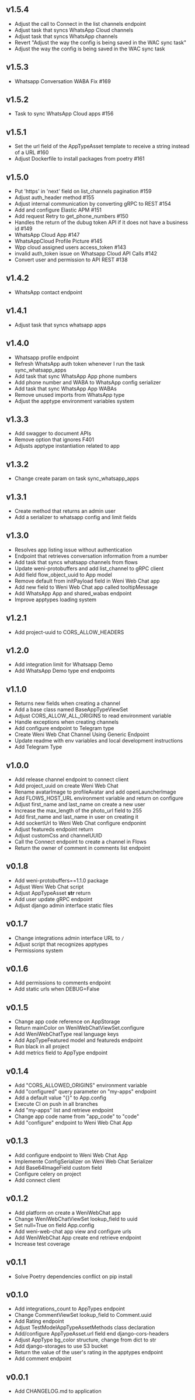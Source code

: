 v1.5.4
----------
 * Adjust the call to Connect in the list channels endpoint
 * Adjust task that syncs WhatsApp Cloud channels
 * Adjust task that syncs WhatsApp channels
 * Revert "Adjust the way the config is being saved in the WAC sync task"
 * Adjust the way the config is being saved in the WAC sync task

v1.5.3
----------
 * Whatsapp Conversation WABA Fix #169

v1.5.2
----------
 * Task to sync WhatsApp Cloud apps #156

v1.5.1
----------
 * Set the url field of the AppTypeAsset template to receive a string instead of a URL #160
 * Adjust Dockerfile to install packages from poetry #161

v1.5.0
----------
 * Put 'https' in 'next' field on list_channels pagination #159
 * Adjust auth_header method #155
 * Adjust internal communication by converting gRPC to REST #154
 * Add and configure Elastic APM #151
 * Add request Retry to get_phone_numbers #150
 * Handles the return of the dubug token API if it does not have a business id #149
 * WhatsApp Cloud App #147
 * WhatsAppCloud Profile Picture #145
 * Wpp cloud assigned users access_token #143
 * invalid auth_token issue on Whatsapp Cloud API Calls #142
 * Convert user and permission to API REST #138

v1.4.2
----------
 * WhatsApp contact endpoint

v1.4.1
----------
 * Adjust task that syncs whatsapp apps

v1.4.0
----------
 * Whatsapp profile endpoint
 * Refresh WhatsApp auth token whenever I run the task sync_whatsapp_apps
 * Add task that sync WhatsApp App phone numbers
 * Add phone number and WABA to WhatsApp config serializer
 * Add task that sync WhatsApp App WABAs
 * Remove unused imports from WhatsApp type
 * Adjust the apptype environment variables system

v1.3.3
----------
 * Add swagger to document APIs
 * Remove option that ignores F401
 * Adjusts apptype instantiation related to app

v1.3.2
----------
 * Change create param on task sync_whatsapp_apps

v1.3.1
----------
 * Create method that returns an admin user
 * Add a serializer to whatsapp config and limit fields

v1.3.0
----------
 * Resolves app listing issue without authentication
 * Endpoint that retrieves conversation information from a number
 * Add task that syncs whatsapp channels from flows
 * Update weni-protobuffers and add list_channel to gRPC client
 * Add field flow_object_uuid to App model
 * Remove default from initPayload field in Weni Web Chat app
 * Add new field to Weni Web Chat app called tooltipMessage
 * Add WhatsApp App and shared_wabas endpoint 
 * Improve apptypes loading system

v1.2.1
----------
 * Add project-uuid to CORS_ALLOW_HEADERS

v1.2.0
----------
 * Add integration limit for Whatsapp Demo
 * Add WhatsApp Demo type end endpoints

v1.1.0
----------
 * Returns new fields when creating a channel
 * Add a base class named BaseAppTypeViewSet
 * Adjust CORS_ALLOW_ALL_ORIGINS to read environment variable
 * Handle exceptions when creating channels
 * Add configure endpoint to Telegram type
 * Create Weni Web Chat Channel Using Generic Endpoint
 * Update readme with env variables and local development instructions
 * Add Telegram Type

v1.0.0
----------
 * Add release channel endpoint to connect client
 * Add project_uuid on create Weni Web Chat
 * Rename avatarImage to profileAvatar and add openLauncherImage
 * Add FLOWS_HOST_URL environment variable and return on configure
 * Adjust first_name and last_name on create a new user
 * Increase the max_length of the photo_url field to 255
 * Add first_name and last_name in user on creating it
 * Add sockertUrl to Weni Web Chat configure endponint
 * Adjust featureds endpoint return
 * Adjust customCss and channelUUID
 * Call the Connect endpoint to create a channel in Flows
 * Return the owner of comment in comments list endpoint 

v0.1.8
----------
 * Add weni-protobuffers==1.1.0 package
 * Adjust Weni Web Chat script
 * Adjust AppTypeAsset __str__ return
 * Add user update gRPC endpoint
 * Adjust django admin interface static files

v0.1.7
----------
 * Change integrations admin interface URL to `/`
 * Adjust script that recognizes apptypes
 * Permissions system

v0.1.6
----------
 * Add permissions to comments endpoint
 * Add static urls when DEBUG=False

v0.1.5
----------
 * Change app code reference on AppStorage
 * Return mainColor on WeniWebChatViewSet.configure
 * Add WeniWebChatType real language keys
 * Add AppTypeFeatured model and featureds endpoint
 * Run black in all project
 * Add metrics field to AppType endpoint

v0.1.4
----------
 * Add "CORS_ALLOWED_ORIGINS" environment variable
 * Add "configured" query parameter on "my-apps" endpoint
 * Add a default value "{}" to App.config
 * Execute CI on push in all branches
 * Add "my-apps" list and retrieve endpoint
 * Change app code name from "app_code" to "code"
 * Add "configure" endpoint to Weni Web Chat App

v0.1.3
----------
 * Add configure endpoint to Weni Web Chat App
 * Implemente ConfigSerializer on Weni Web Chat Serializer
 * Add Base64ImageField custom field
 * Configure celery on project
 * Add connect client

v0.1.2
----------
 * Add platform on create a WeniWebChat app
 * Change WeniWebChatViewSet lookup_field to uuid
 * Set null=True on field App.config
 * Add weni-web-chat app view and configure urls
 * Add WeniWebChat App create end retrieve endpoint
 * Increase test coverage

v0.1.1
----------
 * Solve Poetry dependencies conflict on pip install

v0.1.0
----------
 * Add integrations_count to AppTypes endpoint
 * Change CommentViewSet lookup_field to Comment.uuid
 * Add Rating endpoint
 * Adjust TestModelAppTypeAssetMethods class declaration
 * Add/configure AppTypeAsset.url field end django-cors-headers
 * Adjust AppType bg_color structure, change from dict to str
 * Add django-storages to use S3 bucket
 * Return the value of the user's rating in the apptypes endpoint
 * Add comment endpoint

v0.0.1
----------
 * Add CHANGELOG.md to application
